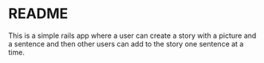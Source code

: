 # README


This is a simple rails app where a user can create a story with a picture and a sentence and then other users can add to the story one sentence at a time.
